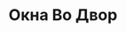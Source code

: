 ---
draft: false
slug: okna-vo-dvor-bd48dde2
title: Окна Во Двор
type: books
params:
  authors:
  - Mikita Franko, Микита Франко
  bookTitle: Окна Во Двор
  book_description: 'Мики переезжает в Ванкувер вместе с родителями и младшим братом.
    Необычная семья легко вписывается в канадское общество, но только внешне: отношения
    родителей в новой стране начинают стремительно рушиться, а трагедия, которая могла
    бы сплотить супругов, еще больше отдаляет их друг от друга. Тем временем Мики,
    убежавший от старых проблем, сталкивается с новыми: насилием, страхом, непониманием
    и зависимостью.'
  cover: https://images-na.ssl-images-amazon.com/images/S/compressed.photo.goodreads.com/books/1672867734i/63370040.jpg
  isbn: '9785604785966'
  languages:
  - Русский
  goodreads_link: https://www.goodreads.com/book/show/63370040
  page_count: '688'
  russian_audioversion: 'no'
  russian_translation_status: exists
  short_book_description: 'Мики переезжает в Ванкувер вместе с родителями и младшим
    братом. Необычная семья легко вписывается в канадское общество, но только внешне:
    отношения родителей в новой стране начинают стремительно...'
  tags:
  - LGBTQ+
  - gay-parent families
  - queer
---